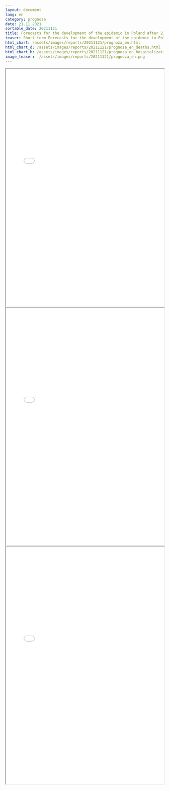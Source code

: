 ```yaml
---
layout: document
lang: en
category: prognoza
date: 21.11.2021
sortable_date: 20211121
title: Forecasts for the development of the epidemic in Poland after 21.11.2021 
teaser: Short-term Forecasts for the development of the epidemic in Poland.
html_chart: /assets/images/reports/20211121/prognoza_en.html
html_chart_d: /assets/images/reports/20211121/prognoza_en_deaths.html
html_chart_h: /assets/images/reports/20211121/prognoza_en_hospitalizations.html
image_teaser:  /assets/images/reports/20211121/prognoza_en.png
---
```


<div style="text-align: center" class="row 80%">
    <span class="image fit">
        <iframe src="{{ page.html_chart }}" alt="" style="width: 100%; height:54em;"></iframe>
    </span>
</div>

<div style="text-align: center" class="row 80%">
    <span class="image fit">
        <iframe src="{{ page.html_chart_d }}" alt="" style="width: 100%; height:54em;"></iframe>
    </span>
</div>

<div style="text-align: center" class="row 80%">
    <span class="image fit">
        <iframe src="{{ page.html_chart_h }}" alt="" style="width: 100%; height:54em;"></iframe>
    </span>
</div>
